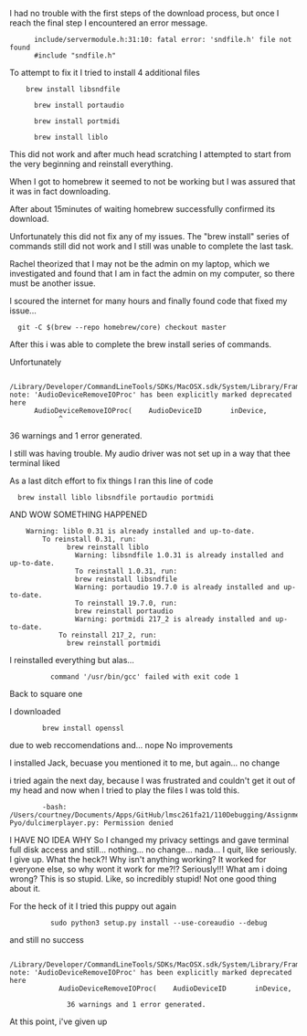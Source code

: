 I had no trouble with the first steps of the download process, but once I reach the final step I encountered an error message.

          include/servermodule.h:31:10: fatal error: 'sndfile.h' file not found
          #include "sndfile.h"

To attempt to fix it I tried to install 4 additional files

        brew install libsndfile

          brew install portaudio

          brew install portmidi

          brew install liblo

This did not work and after much head scratching I attempted to start from the very beginning and reinstall everything.

When I got to homebrew it seemed to not be working but I was assured that it was in fact downloading.

After about 15minutes of waiting homebrew successfully confirmed its download.

Unfortunately this did not fix any of my issues. The "brew install" series of commands still did not work and I still was unable to complete the last task.

Rachel theorized that I may not be the admin on my laptop, which we investigated and found that I am in fact the admin on my computer, so there must be another issue.

I scoured the internet for many hours and finally found code that fixed my issue...

      git -C $(brew --repo homebrew/core) checkout master

After this i was able to complete the brew install series of commands.

Unfortunately

      /Library/Developer/CommandLineTools/SDKs/MacOSX.sdk/System/Library/Frameworks/CoreAudio.framework/Headers/AudioHardwareDeprecated.h:736:1: note: 'AudioDeviceRemoveIOProc' has been explicitly marked deprecated here
          AudioDeviceRemoveIOProc(    AudioDeviceID       inDevice,
                ^
36 warnings and 1 error generated.

I still was having trouble. My audio driver was not set up in a way that thee terminal liked

As a last ditch effort to fix things I ran this line of code

      brew install liblo libsndfile portaudio portmidi

AND WOW SOMETHING HAPPENED

        Warning: liblo 0.31 is already installed and up-to-date.
            To reinstall 0.31, run:
                  brew reinstall liblo
                    Warning: libsndfile 1.0.31 is already installed and up-to-date.
                    To reinstall 1.0.31, run:
                    brew reinstall libsndfile
                    Warning: portaudio 19.7.0 is already installed and up-to-date.
                    To reinstall 19.7.0, run:
                    brew reinstall portaudio
                    Warning: portmidi 217_2 is already installed and up-to-date.
                To reinstall 217_2, run:
                  brew reinstall portmidi

I reinstalled everything but alas...

              command '/usr/bin/gcc' failed with exit code 1

Back to square one

I downloaded

            brew install openssl

due to web reccomendations
and... nope
No improvements

I installed Jack, becuase you mentioned it to me, but again...
no change


i tried again the next day, because I was frustrated and couldn't get it out of my head and now when I tried to play the files I was told this.

            -bash: /Users/courtney/Documents/Apps/GitHub/lmsc261fa21/110Debugging/Assignment-Pyo/dulcimerplayer.py: Permission denied

I HAVE NO IDEA WHY
So I changed my privacy settings and gave terminal full disk access and still...
nothing...
no change...
nada...
I quit, like seriously. I give up. What the heck?! Why isn't anything working? It worked for everyone else, so why wont it work for me?!? Seriously!!! What am i doing wrong? This is so stupid. Like, so incredibly stupid! Not one good thing about it.

For the heck of it I tried this puppy out again

              sudo python3 setup.py install --use-coreaudio --debug

and still no success

              /Library/Developer/CommandLineTools/SDKs/MacOSX.sdk/System/Library/Frameworks/CoreAudio.framework/Headers/AudioHardwareDeprecated.h:736:1: note: 'AudioDeviceRemoveIOProc' has been explicitly marked deprecated here
                AudioDeviceRemoveIOProc(    AudioDeviceID       inDevice,

                  36 warnings and 1 error generated.

At this point, i've given up
